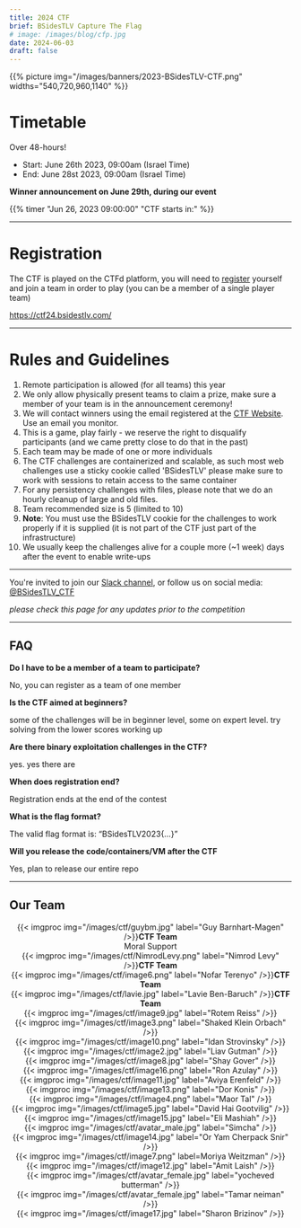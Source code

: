 ```yaml
---
title: 2024 CTF
brief: BSidesTLV Capture The Flag
# image: /images/blog/cfp.jpg
date: 2024-06-03
draft: false
---
```


{{% picture img="/images/banners/2023-BSidesTLV-CTF.png" widths="540,720,960,1140" %}}


<!-- # Sponsored by: Correlium
![](/images/ctf/2023_correlium.png) -->

#  Timetable

Over 48-hours!

* Start: June 26th 2023, 09:00am (Israel Time)
* End:   June 28st 2023, 09:00am (Israel Time)

**Winner announcement on June 29th, during our event**

{{% timer "Jun 26, 2023 09:00:00" "CTF starts in:" %}}

---

# Registration

The CTF is played on the CTFd platform, you will need to [register](https://ctf24.bsidestlv.com) yourself and join a team in order to play (you can be a member of a single player team)

https://ctf24.bsidestlv.com/

<!-- ## Hall of Fame

<div class="row around-xs avatars" style="text-align:center">
    <div>{{< imgproc img="/images/ctf/avatar_group.jpeg" label="1st Place" />}}<b>idek</b></div>
</div>
<div class="row around-xs avatars" style="text-align:center">
    <div>{{< imgproc img="/images/ctf/avatar_group.png" label="2nd Place" />}}<b>BobbyTables</b></div>
    <div>{{< imgproc img="/images/ctf/avatar_group.png" label="3rd Place" />}}<b>TheHotDogSellers</b></div>
</div>

---

## Resources and WriteUps

- [BSidesTLV 2022 CTF — “Roll The Impossible” Writeup](https://medium.com/@__omertal__/bsidestlv-2022-ctf-roll-the-impossible-writeup-e5d5a2583909)
- [BSidesTLV 2022 CTF - "Medium Expectations"](https://www.thesecuritywind.com/post/bsidestlv-2022-ctf-medium-expectations)
- [BSidesTLV 2022 CTF – SEV](https://sekai.team/blog/bsidestlv-2022/sev/)
- [BSidesTLV 2022 CTF – Intergalactic Communicator](https://sekai.team/blog/bsidestlv-2022/intergalactic_communicator/)
- [BSidesTLV 2022 CTF – Code is Law](https://sekai.team/blog/bsidestlv-2022/code_is_law/)
- [Code is Law 1: Solidity CTF Challenge Writeup](https://medium.com/@patternrecognizer/solidity-ctf-writeup-code-is-law-1-465428bf4bd5)

## Statistics

* 26 Challenges
* 7 Categories
* 1158 Registered users
    * From 7963 IP addresses
* 681 Registered teams
* 678 Solved challenges
* 190 Teams solved at least 1 challenge

[Winner announcements presentation](/static.bsidestlv.com/BSidesTLV2022.pdf)
---
 -->
---
# Rules and Guidelines

1. Remote participation is allowed (for all teams) this year
1. We only allow physically present teams to claim a prize, make sure a member of your team is in the announcement ceremony!
1. We will contact winners using the email registered at the [CTF Website](https://ctf23.bsidestlv.com). Use an email you monitor.
1. This is a game, play fairly - we reserve the right to disqualify participants (and we came pretty close to do that in the past)
1. Each team may be made of one or more individuals
1. The CTF challenges are containerized and scalable, as such most web challenges use a sticky cookie called 'BSidesTLV' please make sure to work with sessions to retain access to the same container
1. For any persistency challenges with files, please note that we do an hourly cleanup of large and old files.
1. Team recommended size is 5 (limited to 10)
1. **Note**: You must use the BSidesTLV cookie for the challenges to work properly if it is supplied (it is not part of the CTF just part of the infrastructure)
1. We usually keep the challenges alive for a couple more (~1 week) days after the event to enable write-ups

---

You're invited to join our [Slack channel](https://slack.bsidestlv.com), or follow us on social media: [@BSidesTLV_CTF](https://twitter.com/BSidesTLV_CTF)

*please check this page for any updates prior to the competition*

---

## FAQ

**Do I have to be a member of a team to participate?**

No, you can register as a team of one member

**Is the CTF aimed at beginners?**

some of the challenges will be in beginner level, some on expert level. try solving from the lower scores working up 

**Are there binary exploitation challenges in the CTF?**

yes. yes there are

**When does registration end?**

Registration ends at the end of the contest

**What is the flag format?**

The valid flag format is: “BSidesTLV2023{…}”

**Will you release the code/containers/VM after the CTF**

Yes, plan to release our entire repo

---

## Our Team

<div class="row around-xs avatars shuffle" style="text-align:center">
    <div>{{< imgproc img="/images/ctf/guybm.jpg" label="Guy Barnhart-Magen" />}}<b>CTF Team</b><br/>Moral Support</div>
    <div>{{< imgproc img="/images/ctf/NimrodLevy.png" label="Nimrod Levy" />}}<b>CTF Team</b></div>
    <div>{{< imgproc img="/images/ctf/image6.png" label="Nofar Terenyo" />}}<b>CTF Team</b></div>
    <div>{{< imgproc img="/images/ctf/lavie.jpg" label="Lavie Ben-Baruch" />}}<b>CTF Team</b></div>
    <div>{{< imgproc img="/images/ctf/image9.jpg" label="Rotem Reiss" />}}</div>
    <div>{{< imgproc img="/images/ctf/image3.png" label="Shaked Klein Orbach" />}}</div>
    <div>{{< imgproc img="/images/ctf/image10.png" label="Idan Strovinsky" />}}</div>
    <div>{{< imgproc img="/images/ctf/image2.jpg" label="Liav Gutman" />}}</div>
    <div>{{< imgproc img="/images/ctf/image8.jpg" label="Shay Gover" />}}</div>
    <div>{{< imgproc img="/images/ctf/image16.png" label="Ron Azulay" />}}</div>
    <div>{{< imgproc img="/images/ctf/image11.jpg" label="Aviya Erenfeld" />}}</div>
    <div>{{< imgproc img="/images/ctf/image13.png" label="Dor Konis" />}}</div>
    <div>{{< imgproc img="/images/ctf/image4.png" label="Maor Tal" />}}</div>
    <div>{{< imgproc img="/images/ctf/image5.jpg" label="David Hai Gootvilig" />}}</div>
    <div>{{< imgproc img="/images/ctf/image15.jpg" label="Eli Mashiah" />}}</div>
    <div>{{< imgproc img="/images/ctf/avatar_male.jpg" label="Simcha" />}}</div>
    <div>{{< imgproc img="/images/ctf/image14.jpg" label="Or Yam Cherpack Snir" />}}</div>
    <div>{{< imgproc img="/images/ctf/image7.png" label=Moriya Weitzman" />}}</div>
    <div>{{< imgproc img="/images/ctf/image12.jpg" label="Amit Laish" />}}</div>
    <div>{{< imgproc img="/images/ctf/avatar_female.jpg" label="yocheved butterman" />}}</div>
    <div>{{< imgproc img="/images/ctf/avatar_female.jpg" label="Tamar neiman" />}}</div>
    <div>{{< imgproc img="/images/ctf/image17.jpg" label="Sharon Brizinov" />}}</div>
</div>

